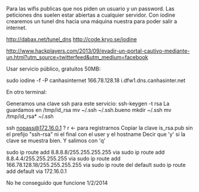 Para las wifis publicas que nos piden un usuario y un password.
Las peticiones dns suelen estar abiertas a cualquier servidor.
Con iodine crearemos un tunel dns hacia una máquina nuestra para poder salir a internet.

http://dabax.net/tunel_dns
http://code.kryo.se/iodine

http://www.hackplayers.com/2013/09/evadir-un-portal-cautivo-mediante-un.html?utm_source=twitterfeed&utm_medium=facebook

Usar servicio público, gratuitos 50MB:

sudo iodine -f -P canhasinternet 166.78.128.18 i.dfw1.dns.canhasinter.net

En otro terminal:

Generamos una clave ssh para este servicio:
ssh-keygen -t rsa
 La guardamos en /tmp/id_rsa
 mv ~/.ssh ~/.ssh.bueno
 mkdir ~/.ssh
 mv /tmp/id_rsa* ~/.ssh

ssh nopass@172.16.0.1
? r  <- para registrarnos
Copiar la clave is_rsa.pub sin el prefijo "ssh-rsa" ni el final con el user y el hostname
Decir que 'y' si la clave se muestra bien.
Y salimos con 'q'

sudo ip route add 8.8.8.8/255.255.255.255 via <puerta-enlace-wifi-cautiva>
sudo ip route add 8.8.4.4/255.255.255.255 via <puerta-enlace-wifi-cautiva>
sudo ip route add 166.78.128.18/255.255.255.255 via <puerta-enlace-wifi-cautiva>
sudo ip route del default
sudo ip route add default via 172.16.0.1




No he conseguido que funcione 1/2/2014
